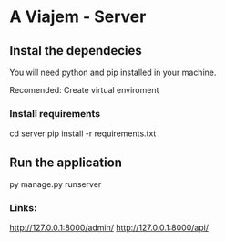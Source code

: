 # A Viajem - Server


## Instal the dependecies

You will need python and pip installed in your machine.

Recomended: Create virtual enviroment

### Install requirements
cd server
pip install -r requirements.txt



## Run the application
py manage.py runserver

### Links:
http://127.0.0.1:8000/admin/
http://127.0.0.1:8000/api/
